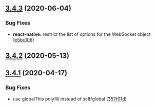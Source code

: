 ## [3.4.3](https://github.com/socketio/engine.io-client/compare/3.4.2...3.4.3) (2020-06-04)


### Bug Fixes

* **react-native:** restrict the list of options for the WebSocket object ([e5bc106](https://github.com/socketio/engine.io-client/commit/e5bc1063cc90a7b6262146c7b5338ffff1ff9e5b))



## [3.4.2](https://github.com/socketio/engine.io-client/compare/3.4.1...3.4.2) (2020-05-13)



## [3.4.1](https://github.com/socketio/engine.io-client/compare/3.4.0...3.4.1) (2020-04-17)


### Bug Fixes

* use globalThis polyfill instead of self/global ([357f01d](https://github.com/socketio/engine.io-client/commit/357f01d90448d8565b650377bc7cabb351d991bd))



